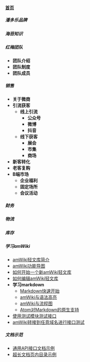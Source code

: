 
#### [首页](?file=home-首页)

##### 潘多乐品牌

##### 海苔知识

##### 红梅团队
- **团队介绍**
- **团队制度**
- **团队成员**

##### 销售
- **关于微商**
- **引流获客**
    - **线上引流**
        - **公众号**
        - **微博**
        - **抖音**
    - **线下获客**
        - **展会**
        - **市集**
        - **商场**
- **新客转化**
- **老客复购**
- **B端市场**
    - **企业福利**
    - **固定场所**
    - **会议活动**

##### 财务

##### 物流

##### 库存

##### 学习amWiki
- [amWiki轻文库简介](?file=900-学习amWiki/01-amWiki轻文库简介 "amWiki轻文库简介")
- [amWiki功能导图](?file=900-学习amWiki/02-amWiki功能导图 "amWiki功能导图")
- [如何开始一个新amWiki轻文库](?file=900-学习amWiki/03-如何开始一个新amWiki轻文库 "如何开始一个新amWiki轻文库")
- [如何编辑amWiki轻文库](?file=900-学习amWiki/04-如何编辑amWiki轻文库 "如何编辑amWiki轻文库")
- **学习markdown**
    - [Markdown快速开始](?file=900-学习amWiki/05-学习markdown/01-Markdown快速开始 "Markdown快速开始")
    - [amWiki与语法高亮](?file=900-学习amWiki/05-学习markdown/02-amWiki与语法高亮 "amWiki与语法高亮")
    - [amWiki与流程图](?file=900-学习amWiki/05-学习markdown/03-amWiki与流程图 "amWiki与流程图")
    - [Atom对Markdown的原生支持](?file=900-学习amWiki/05-学习markdown/05-Atom对Markdown的原生支持 "Atom对Markdown的原生支持")
- [使用测试模块测试接口](?file=900-学习amWiki/06-使用测试模块测试接口 "使用测试模块测试接口")
- [amWiki转接到任意域名进行接口测试](?file=900-学习amWiki/07-amWiki转接到任意域名进行接口测试 "amWiki转接到任意域名进行接口测试")

##### 文档示范
- [通用API接口文档示例](?file=901-文档示范/001-通用API接口文档示例 "通用API接口文档示例")
- [超长文档页内目录示例](?file=901-文档示范/002-超长文档页内目录示例 "超长文档页内目录示例")
